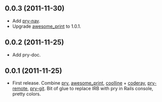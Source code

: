## 0.0.3 (2011-11-30)

* Add [pry-nav][pry-nav].
* Upgrade [awesome_print][awesome_print] to 1.0.1.

## 0.0.2 (2011-11-25)

* Add pry-doc.

## 0.0.1 (2011-11-25)

* First release. Combine [pry][pry], [awesome_print][awesome_print],
  [coolline][coolline] + [coderay][coderay], [pry-remote][pry-remote],
  [pry-git][pry-git]. Bit of glue to replace IRB with pry in Rails console,
  pretty colors.


[pry]:           http://pry.github.com
[awesome_print]: https://github.com/michaeldv/awesome_print
[pry-git]:       https://github.com/pry/pry-git
[pry-nav]:       https://github.com/nixme/pry-nav
[pry-remote]:    https://github.com/Mon-Ouie/pry-remote
[coolline]:      https://github.com/Mon-Ouie/coolline
[coderay]:       https://github.com/rubychan/coderay
